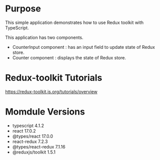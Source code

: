 # Purpose

This simple application demonstrates how to use Redux toolkit with TypeScript.

This application has two components.

* CounterInput component : has an input field to update state of Redux store.
* Counter component : displays the state of Redux store.


# Redux-toolkit Tutorials
https://redux-toolkit.js.org/tutorials/overview


# Momdule Versions
    
* typescript 4.1.2
* react 17.0.2
* @types/react 17.0.0
* react-redux 7.2.3
* @types/react-redux 7.1.16
* @reduxjs/toolkit 1.5.1






